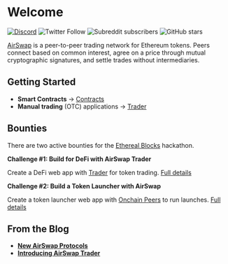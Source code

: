 # Welcome

[![Discord](https://img.shields.io/discord/590643190281928738.svg)](https://chat.airswap.io)
![Twitter Follow](https://img.shields.io/twitter/follow/airswap?style=social)
![Subreddit subscribers](https://img.shields.io/reddit/subreddit-subscribers/AirSwap?style=social)
![GitHub stars](https://img.shields.io/github/stars/airswap/airswap-protocols?style=social)

[AirSwap](https://www.airswap.io/) is a peer-to-peer trading network for Ethereum tokens. Peers connect based on common interest, agree on a price through mutual cryptographic signatures, and settle trades without intermediaries.

## Getting Started

- **Smart Contracts** → [Contracts](contracts/swap-contract.md)
- **Manual trading** (OTC) applications → [Trader](trader/add-to-your-app.md)

## Bounties

There are two active bounties for the [Ethereal Blocks](https://gitcoin.co/hackathon/ethereal-blocks/) hackathon.

**Challenge #1: Build for DeFi with AirSwap Trader**

Create a DeFi web app with [Trader](trader/add-to-your-app.md) for token trading. [Full details](https://gitcoin.co/issue/airswap/bounties/1/3374)

**Challenge #2: Build a Token Launcher with AirSwap**

Create a token launcher web app with [Onchain Peers](contracts/onchain-peers.md) to run launches. [Full details](https://gitcoin.co/issue/airswap/bounties/2/3375)

## From the Blog

- [**New AirSwap Protocols**](https://medium.com/fluidity/new-airswap-protocols-c70c73f58477)
- [**Introducing AirSwap Trader**](https://medium.com/fluidity/introducing-airswap-trader-63a0ef9e67c0)
